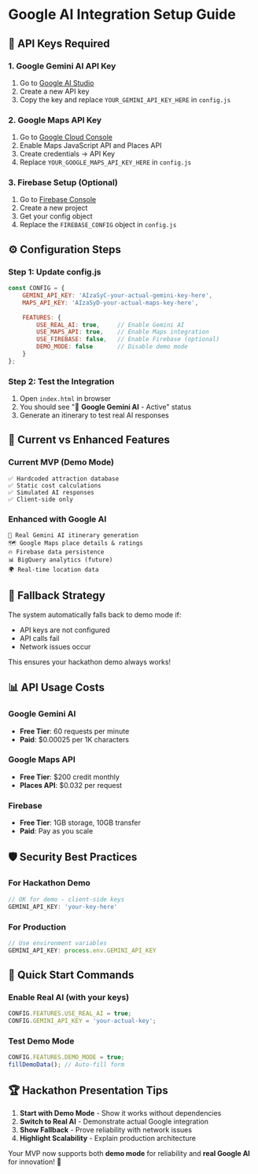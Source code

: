 # Google AI Integration Setup Guide

## 🔑 API Keys Required

### 1. Google Gemini AI API Key
1. Go to [Google AI Studio](https://makersuite.google.com/app/apikey)
2. Create a new API key
3. Copy the key and replace `YOUR_GEMINI_API_KEY_HERE` in `config.js`

### 2. Google Maps API Key
1. Go to [Google Cloud Console](https://console.cloud.google.com/)
2. Enable Maps JavaScript API and Places API
3. Create credentials → API Key
4. Replace `YOUR_GOOGLE_MAPS_API_KEY_HERE` in `config.js`

### 3. Firebase Setup (Optional)
1. Go to [Firebase Console](https://console.firebase.google.com/)
2. Create a new project
3. Get your config object
4. Replace the `FIREBASE_CONFIG` object in `config.js`

## ⚙️ Configuration Steps

### Step 1: Update config.js
```javascript
const CONFIG = {
    GEMINI_API_KEY: 'AIzaSyC-your-actual-gemini-key-here',
    MAPS_API_KEY: 'AIzaSyD-your-actual-maps-key-here',
    
    FEATURES: {
        USE_REAL_AI: true,     // Enable Gemini AI
        USE_MAPS_API: true,    // Enable Maps integration
        USE_FIREBASE: false,   // Enable Firebase (optional)
        DEMO_MODE: false       // Disable demo mode
    }
};
```

### Step 2: Test the Integration
1. Open `index.html` in browser
2. You should see "🤖 **Google Gemini AI** - Active" status
3. Generate an itinerary to test real AI responses

## 🚀 Current vs Enhanced Features

### Current MVP (Demo Mode)
```
✅ Hardcoded attraction database
✅ Static cost calculations  
✅ Simulated AI responses
✅ Client-side only
```

### Enhanced with Google AI
```
🤖 Real Gemini AI itinerary generation
🗺️ Google Maps place details & ratings
🔥 Firebase data persistence
📊 BigQuery analytics (future)
🌍 Real-time location data
```

## 🔄 Fallback Strategy

The system automatically falls back to demo mode if:
- API keys are not configured
- API calls fail
- Network issues occur

This ensures your hackathon demo always works!

## 📊 API Usage Costs

### Google Gemini AI
- **Free Tier**: 60 requests per minute
- **Paid**: $0.00025 per 1K characters

### Google Maps API
- **Free Tier**: $200 credit monthly
- **Places API**: $0.032 per request

### Firebase
- **Free Tier**: 1GB storage, 10GB transfer
- **Paid**: Pay as you scale

## 🛡️ Security Best Practices

### For Hackathon Demo
```javascript
// OK for demo - client-side keys
GEMINI_API_KEY: 'your-key-here'
```

### For Production
```javascript
// Use environment variables
GEMINI_API_KEY: process.env.GEMINI_API_KEY
```

## 🎯 Quick Start Commands

### Enable Real AI (with your keys)
```javascript
CONFIG.FEATURES.USE_REAL_AI = true;
CONFIG.GEMINI_API_KEY = 'your-actual-key';
```

### Test Demo Mode
```javascript
CONFIG.FEATURES.DEMO_MODE = true;
fillDemoData(); // Auto-fill form
```

## 🏆 Hackathon Presentation Tips

1. **Start with Demo Mode** - Show it works without dependencies
2. **Switch to Real AI** - Demonstrate actual Google integration
3. **Show Fallback** - Prove reliability with network issues
4. **Highlight Scalability** - Explain production architecture

Your MVP now supports both **demo mode** for reliability and **real Google AI** for innovation! 🚀